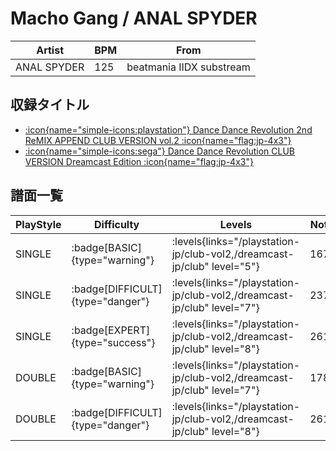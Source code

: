 # Macho Gang / ANAL SPYDER

|Artist|BPM|From|
|------|---|----|
|ANAL SPYDER|125|beatmania IIDX substream|

## 収録タイトル

- [:icon{name="simple-icons:playstation"} Dance Dance Revolution 2nd ReMIX APPEND CLUB VERSION vol.2 :icon{name="flag:jp-4x3"}](/playstation-jp/club-vol2)
- [:icon{name="simple-icons:sega"} Dance Dance Revolution CLUB VERSION Dreamcast Edition :icon{name="flag:jp-4x3"}](/dreamcast-jp/club)

## 譜面一覧

|PlayStyle|Difficulty|Levels|Notes|Movie|
|---------|----------|------|-----|-----|
|SINGLE| :badge[BASIC]{type="warning"}| :levels{links="/playstation-jp/club-vol2,/dreamcast-jp/club" level="5"}|167/0||
|SINGLE| :badge[DIFFICULT]{type="danger"}| :levels{links="/playstation-jp/club-vol2,/dreamcast-jp/club" level="7"}|237/0||
|SINGLE| :badge[EXPERT]{type="success"}| :levels{links="/playstation-jp/club-vol2,/dreamcast-jp/club" level="8"}|261/0||
|DOUBLE| :badge[BASIC]{type="warning"}| :levels{links="/playstation-jp/club-vol2,/dreamcast-jp/club" level="7"}|178/0||
|DOUBLE| :badge[DIFFICULT]{type="danger"}| :levels{links="/playstation-jp/club-vol2,/dreamcast-jp/club" level="8"}|261/0||
